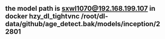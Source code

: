 ## the model path is sxwl1070@192.168.199.107 in docker hzy_dl_tightvnc /root/dl-data/github/age_detect.bak/models/inception/22801
